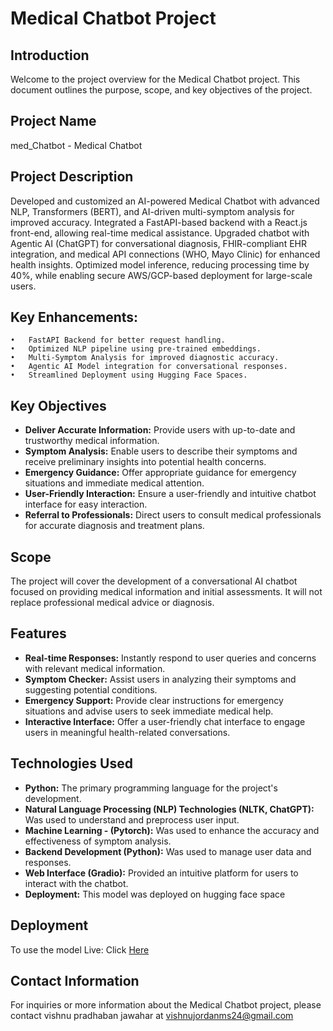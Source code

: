 # Medical Chatbot Project 

## Introduction
Welcome to the project overview for the Medical Chatbot project. This document outlines the purpose, scope, and key objectives of the project.

## Project Name
med_Chatbot - Medical Chatbot

## Project Description
Developed and customized an AI-powered Medical Chatbot with advanced NLP, Transformers (BERT), and AI-driven multi-symptom analysis for improved accuracy. Integrated a FastAPI-based backend with a React.js front-end, allowing real-time medical assistance. Upgraded chatbot with Agentic AI (ChatGPT) for conversational diagnosis, FHIR-compliant EHR integration, and medical API connections (WHO, Mayo Clinic) for enhanced health insights. Optimized model inference, reducing processing time by 40%, while enabling secure AWS/GCP-based deployment for large-scale users.


## Key Enhancements:
	•	FastAPI Backend for better request handling.
	•	Optimized NLP pipeline using pre-trained embeddings.
	•	Multi-Symptom Analysis for improved diagnostic accuracy.
	•	Agentic AI Model integration for conversational responses.
	•	Streamlined Deployment using Hugging Face Spaces.

## Key Objectives
- **Deliver Accurate Information:** Provide users with up-to-date and trustworthy medical information.
- **Symptom Analysis:** Enable users to describe their symptoms and receive preliminary insights into potential health concerns.
- **Emergency Guidance:** Offer appropriate guidance for emergency situations and immediate medical attention.
- **User-Friendly Interaction:** Ensure a user-friendly and intuitive chatbot interface for easy interaction.
- **Referral to Professionals:** Direct users to consult medical professionals for accurate diagnosis and treatment plans.

## Scope
The project will cover the development of a conversational AI chatbot focused on providing medical information and initial assessments. It will not replace professional medical advice or diagnosis.

## Features
- **Real-time Responses:** Instantly respond to user queries and concerns with relevant medical information.
- **Symptom Checker:** Assist users in analyzing their symptoms and suggesting potential conditions.
- **Emergency Support:** Provide clear instructions for emergency situations and advise users to seek immediate medical help.
- **Interactive Interface:** Offer a user-friendly chat interface to engage users in meaningful health-related conversations.

## Technologies Used
- **Python:** The primary programming language for the project's development.
- **Natural Language Processing (NLP) Technologies (NLTK, ChatGPT):** Was used to understand and preprocess user input.
- **Machine Learning - (Pytorch):** Was used to enhance the accuracy and effectiveness of symptom analysis.
- **Backend Development (Python):** Was used to manage user data and responses.
- **Web Interface (Gradio):** Provided an intuitive platform for users to interact with the chatbot.
- **Deployment:** This model was deployed on hugging face space

## Deployment
To use the model Live: Click [Here](https://huggingface.co/spaces/OnabajoMonsurat/Medical_Diagnosis_Chatbot)

## Contact Information
For inquiries or more information about the Medical Chatbot project, please contact vishnu pradhaban jawahar at vishnujordanms24@gmail.com



